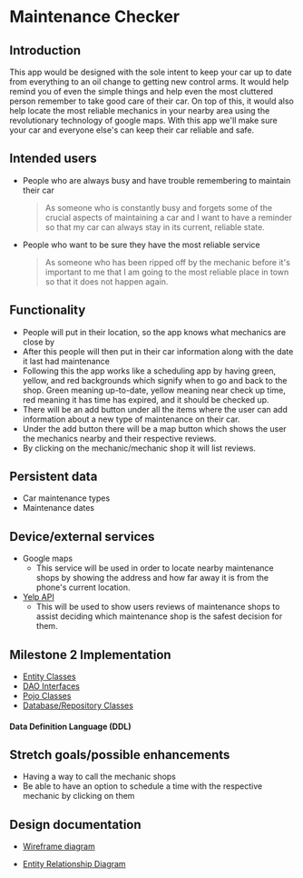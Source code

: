 # Maintenance Checker

## Introduction

This app would be designed with the sole intent to keep your car up to date from everything to an oil change to getting new control arms. It would help remind you of even the simple things and help even the most cluttered person remember to take good care of their car. On top of this, it would also help locate the most reliable mechanics in your nearby area using the revolutionary technology of google maps. With this app we'll make sure your car and everyone else's can keep their car reliable and safe. 

## Intended users

* People who are always busy and have trouble remembering to maintain their car

    > As someone who is constantly busy and forgets some of the crucial aspects of maintaining a car and I want to have a reminder so that my car can always stay in its current, reliable state. 

* People who want to be sure they have the most reliable service 

    > As someone who has been ripped off by the mechanic before it's important to me that I am going to the most reliable place in town so that it does not happen again.

## Functionality

* People will put in their location, so the app knows what mechanics are close by 
* After this people will then put in their car information along with the date it last had maintenance 
* Following this the app works like a scheduling app by having green, yellow, and red backgrounds which signify when to go and back to the shop. Green meaning up-to-date, yellow meaning near check up time, red meaning it has time has expired, and it should be checked up.  
* There will be an add button under all the items where the user can add information about a new type of maintenance on their car.
* Under the add button there will be a map button which shows the user the mechanics nearby and their respective reviews.
* By clicking on the mechanic/mechanic shop it will list reviews. 

## Persistent data

* Car maintenance types 
* Maintenance dates
    
## Device/external services

* Google maps 
    * This service will be used in order to locate nearby maintenance shops by showing the address and how far away it is from the phone's current location. 
* [Yelp API](https://www.yelp.com/developers/documentation/v3/get_started)
    * This will be used to show users reviews of maintenance shops to assist deciding which maintenance shop is the safest decision for them. 

## Milestone 2 Implementation 

* [Entity Classes](https://github.com/apreston26/maintence-checker/tree/master/app/src/main/java/edu/cnm/deepdive/maintaincechecker/model/entity)
* [DAO Interfaces](https://github.com/apreston26/maintence-checker/tree/master/app/src/main/java/edu/cnm/deepdive/maintaincechecker/model/dao)
* [Pojo Classes](https://github.com/apreston26/maintence-checker/tree/master/app/src/main/java/edu/cnm/deepdive/maintaincechecker/model/pojo)
* [Database/Repository Classes](https://github.com/apreston26/maintence-checker/tree/master/app/src/main/java/edu/cnm/deepdive/maintaincechecker/service)

#### Data Definition Language (DDL)



## Stretch goals/possible enhancements 

* Having a way to call the mechanic shops
* Be able to have an option to schedule a time with the respective mechanic by clicking on them

## Design documentation

* [Wireframe diagram](wireframe.md)

* [Entity Relationship Diagram](ERD.md)
